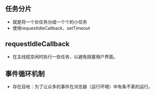## 任务分片

- 就是将一个长任务分成一个个的小任务
- 使用requestIdleCallback、setTimeout

## requestIdleCallback

- 在主线程空闲时执行一些任务，以避免阻塞用户界面。

## 事件循环机制

- 存在目地：为了让众多的事件在浏览器（运行环境）中有条不紊的运行。

